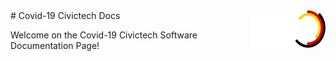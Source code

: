 <img align="right" width="120" height="60" src="/images/logo_wirvsvirus.png">
# Covid-19 Civictech Docs

Welcome on the Covid-19 Civictech Software Documentation Page!

